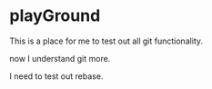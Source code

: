 # playGround
This is a place for me to test out all git functionality.

now I understand git more.

I need to test out rebase.